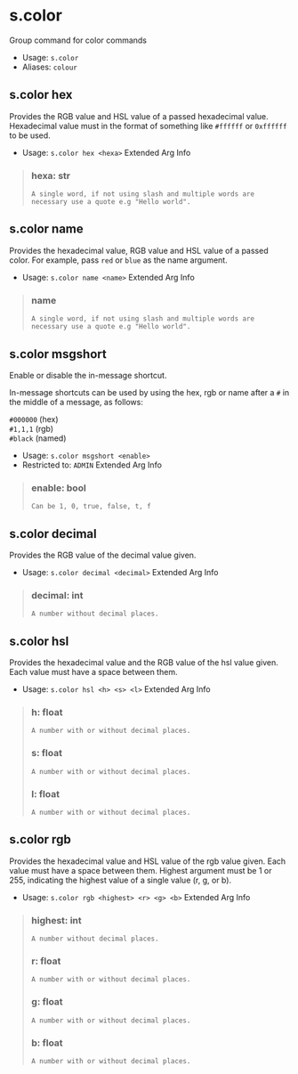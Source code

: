 # s.color
Group command for color commands<br/>
 - Usage: `s.color`
 - Aliases: `colour`
## s.color hex
Provides the RGB value and HSL value of a passed hexadecimal value.  Hexadecimal value must in the format of something like `#ffffff` or `0xffffff` to be used.<br/>
 - Usage: `s.color hex <hexa>`
Extended Arg Info
> ### hexa: str
> ```
> A single word, if not using slash and multiple words are necessary use a quote e.g "Hello world".
> ```
## s.color name
Provides the hexadecimal value, RGB value and HSL value of a passed color.  For example, pass `red` or `blue` as the name argument.<br/>
 - Usage: `s.color name <name>`
Extended Arg Info
> ### name
> ```
> A single word, if not using slash and multiple words are necessary use a quote e.g "Hello world".
> ```
## s.color msgshort
Enable or disable the in-message shortcut.<br/>

In-message shortcuts can be used by using the hex, rgb or name after a `#` in the middle of a message, as follows:<br/>

`#000000` (hex)<br/>
`#1,1,1` (rgb)<br/>
`#black` (named)<br/>
 - Usage: `s.color msgshort <enable>`
 - Restricted to: `ADMIN`
Extended Arg Info
> ### enable: bool
> ```
> Can be 1, 0, true, false, t, f
> ```
## s.color decimal
Provides the RGB value of the decimal value given.<br/>
 - Usage: `s.color decimal <decimal>`
Extended Arg Info
> ### decimal: int
> ```
> A number without decimal places.
> ```
## s.color hsl
Provides the hexadecimal value and the RGB value of the hsl value given.  Each value must have a space between them.<br/>
 - Usage: `s.color hsl <h> <s> <l>`
Extended Arg Info
> ### h: float
> ```
> A number with or without decimal places.
> ```
> ### s: float
> ```
> A number with or without decimal places.
> ```
> ### l: float
> ```
> A number with or without decimal places.
> ```
## s.color rgb
Provides the hexadecimal value and HSL value of the rgb value given.  Each value must have a space between them.  Highest argument must be 1 or 255, indicating the highest value of a single value (r, g, or b).<br/>
 - Usage: `s.color rgb <highest> <r> <g> <b>`
Extended Arg Info
> ### highest: int
> ```
> A number without decimal places.
> ```
> ### r: float
> ```
> A number with or without decimal places.
> ```
> ### g: float
> ```
> A number with or without decimal places.
> ```
> ### b: float
> ```
> A number with or without decimal places.
> ```
